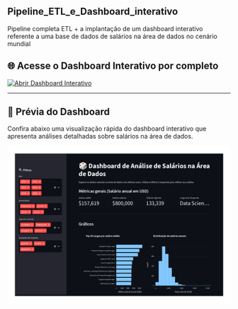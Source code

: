 ## Pipeline_ETL_e_Dashboard_interativo
Pipeline completa ETL + a implantação de um dashboard interativo referente a uma base de dados de salários na área de dados no cenário mundial

## 🌐 Acesse o Dashboard Interativo por completo

[![Abrir Dashboard Interativo](https://img.shields.io/badge/Abrir%20Dashboard-Streamlit-orange?style=for-the-badge&logo=streamlit)](https://dashboard-interativo-salarios-area-de-dados.streamlit.app/)

---

## 📸 Prévia do Dashboard

Confira abaixo uma visualização rápida do dashboard interativo que apresenta análises detalhadas sobre salários na área de dados.

[![Prévia do Dashboard](images/PreviaDashboard.jpg)](https://dashboard-interativo-salarios-area-de-dados.streamlit.app/)
